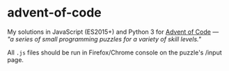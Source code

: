 # advent-of-code
My solutions in JavaScript (ES2015+) and Python 3 for [Advent of Code](http://adventofcode.com/) — *"a series of small programming puzzles for a variety of skill levels."*

All `.js` files should be run in Firefox/Chrome console on the puzzle's /input page.

